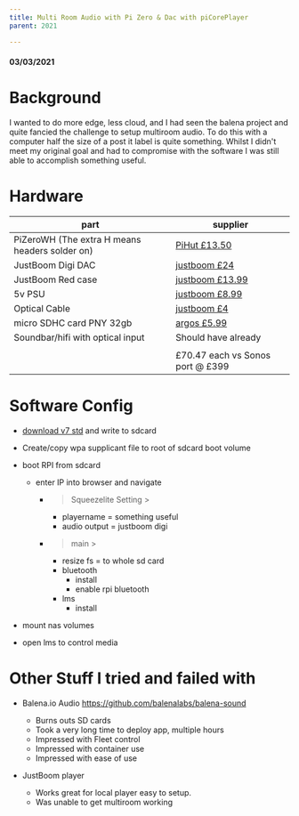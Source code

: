 ```yaml
---
title: Multi Room Audio with Pi Zero & Dac with piCorePlayer
parent: 2021

---
```

#### 03/03/2021

# Background

I wanted to do more edge, less cloud, and I had seen the balena project and quite fancied the challenge to setup multiroom audio. To do this with a computer half the size of a post it label is quite something. Whilst I didn't meet my original goal and had to compromise with the software I was still able to accomplish something useful.

# Hardware

|part|supplier|
|---|---|
| PiZeroWH (The extra H means headers solder on) | [PiHut £13.50](https://thepihut.com/products/raspberry-pi-zero-wh-with-pre-soldered-header?variant=547332849681&currency=GBP&utm_medium=product_sync&utm_source=google&utm_content=sag_organic&utm_campaign=sag_organic&gclid=EAIaIQobChMIlvCzr9mU7wIVVODtCh3-cgcbEAQYASABEgLp3fD_BwE) |
| JustBoom Digi DAC | [justboom £24](https://shop.justboom.co/collections/raspberry-pi-audio-boards/products/justboom-digi-zero-phat) |
| JustBoom Red case | [justboom £13.99](https://shop.justboom.co/collections/cases/products/justboom-digi-zero-case) |
| 5v PSU | [justboom £8.99](https://shop.justboom.co/products/official-raspberry-pi-power-supply-2-5a-uk-eu-power-supply-unit?_pos=5&_sid=f942e57f3&_ss=r) |
| Optical Cable | [justboom £4](https://shop.justboom.co/products/optical-cable-1m?_pos=3&_sid=9d0dac9a7&_ss=r) |
| micro SDHC card PNY 32gb | [argos £5.99](https://www.argos.co.uk/product/7314751) |
| Soundbar/hifi with optical input | Should have already |
|||
| | £70.47 each vs Sonos port @ £399 |

# Software Config

* [download v7 std](https://docs.picoreplayer.org/downloads/) and write to sdcard
* Create/copy wpa supplicant file to root of sdcard boot volume
* boot RPI from sdcard
  * enter IP into browser and navigate
    * > Squeezelite Setting >
      * playername = something useful
      * audio output = justboom digi
    * > main >
      * resize fs = to whole sd card
      * bluetooth
        * install
        * enable rpi bluetooth
      * lms
        * install

* mount nas volumes
* open lms to control media

# Other Stuff I tried and failed with

* Balena.io Audio https://github.com/balenalabs/balena-sound 
  * Burns outs SD cards
  * Took a very long time to deploy app, multiple hours
  * Impressed with Fleet control
  * Impressed with container use
  * Impressed with ease of use

* JustBoom player
  * Works great for local player easy to setup.
  * Was unable to get multiroom working